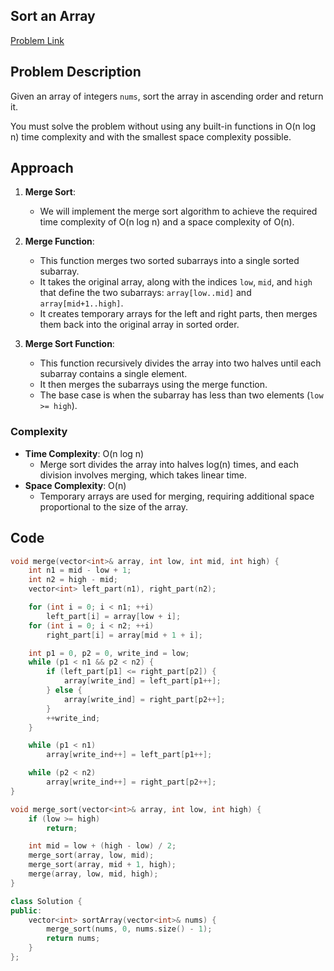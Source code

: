 ## Sort an Array
[Problem Link](https://leetcode.com/problems/sort-an-array/description/)

## Problem Description

Given an array of integers `nums`, sort the array in ascending order and return it.

You must solve the problem without using any built-in functions in O(n log n) time complexity and with the smallest space complexity possible.

## Approach

1. **Merge Sort**:
   - We will implement the merge sort algorithm to achieve the required time complexity of O(n log n) and a space complexity of O(n).

2. **Merge Function**:
   - This function merges two sorted subarrays into a single sorted subarray.
   - It takes the original array, along with the indices `low`, `mid`, and `high` that define the two subarrays: `array[low..mid]` and `array[mid+1..high]`.
   - It creates temporary arrays for the left and right parts, then merges them back into the original array in sorted order.

3. **Merge Sort Function**:
   - This function recursively divides the array into two halves until each subarray contains a single element.
   - It then merges the subarrays using the merge function.
   - The base case is when the subarray has less than two elements (`low >= high`).

### Complexity

- **Time Complexity**: O(n log n)
  - Merge sort divides the array into halves log(n) times, and each division involves merging, which takes linear time.
- **Space Complexity**: O(n)
  - Temporary arrays are used for merging, requiring additional space proportional to the size of the array.

## Code

```cpp
void merge(vector<int>& array, int low, int mid, int high) {
    int n1 = mid - low + 1;
    int n2 = high - mid;
    vector<int> left_part(n1), right_part(n2);

    for (int i = 0; i < n1; ++i)
        left_part[i] = array[low + i];
    for (int i = 0; i < n2; ++i)
        right_part[i] = array[mid + 1 + i];

    int p1 = 0, p2 = 0, write_ind = low;
    while (p1 < n1 && p2 < n2) {
        if (left_part[p1] <= right_part[p2]) {
            array[write_ind] = left_part[p1++];
        } else {
            array[write_ind] = right_part[p2++];
        }
        ++write_ind;
    }

    while (p1 < n1)
        array[write_ind++] = left_part[p1++];

    while (p2 < n2)
        array[write_ind++] = right_part[p2++];
}

void merge_sort(vector<int>& array, int low, int high) {
    if (low >= high)
        return;

    int mid = low + (high - low) / 2;
    merge_sort(array, low, mid);
    merge_sort(array, mid + 1, high);
    merge(array, low, mid, high);
}

class Solution {
public:
    vector<int> sortArray(vector<int>& nums) {
        merge_sort(nums, 0, nums.size() - 1);
        return nums;
    }
};
```